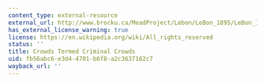 ```yaml
---
content_type: external-resource
external_url: http://www.brocku.ca/MeadProject/Lebon/LeBon_1895/LeBon_1895_11.html
has_external_license_warning: true
license: https://en.wikipedia.org/wiki/All_rights_reserved
status: ''
title: Crowds Termed Criminal Crowds
uid: fb56abc6-e3d4-4701-b6f8-a2c3637162c7
wayback_url: ''
---
```

